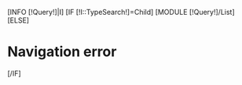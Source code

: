 [INFO [!Query!]|I]
[IF [!I::TypeSearch!]=Child]
	[MODULE [!Query!]/List]
[ELSE]
	<h1 class="alert alert-danger">Navigation error</h1>
[/IF]

